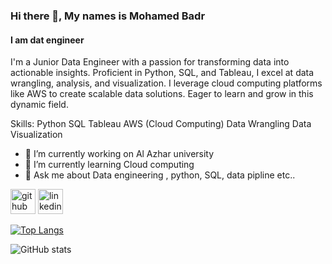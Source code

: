 ### Hi there 👋, My names is Mohamed Badr
#### I am dat engineer

I'm a Junior Data Engineer with a passion for transforming data into actionable insights. Proficient in Python, SQL, and Tableau, I excel at data wrangling, analysis, and visualization. I leverage cloud computing platforms like AWS to create scalable data solutions. Eager to learn and grow in this dynamic field.

Skills: Python SQL Tableau AWS (Cloud Computing) Data Wrangling Data Visualization

- 🔭 I’m currently working on Al Azhar university  
- 🌱 I’m currently learning Cloud computing 
- 💬 Ask me about Data engineering , python, SQL, data pipline etc.. 


[<img src='https://cdn.jsdelivr.net/npm/simple-icons@3.0.1/icons/github.svg' alt='github' height='40'>](https://github.com/Mohmmed-Badr)  [<img src='https://cdn.jsdelivr.net/npm/simple-icons@3.0.1/icons/linkedin.svg' alt='linkedin' height='40'>](https://www.linkedin.com/in/https://www.linkedin.com/in/mohamed-badr-a172991b3/)  

[![Top Langs](https://github-readme-stats.vercel.app/api/top-langs/?username=Mohamed-Badr)](https://github.com/anuraghazra/github-readme-stats)

![GitHub stats](https://github-readme-stats.vercel.app/api?username=Mohamed-Badr&show_icons=true&count_private=true)  
